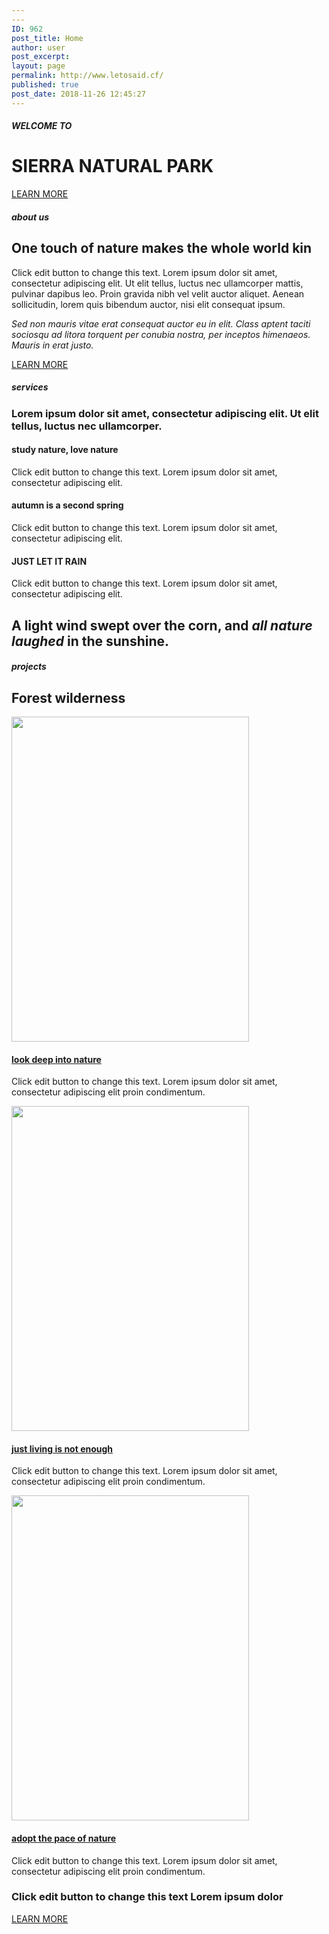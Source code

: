 ```yaml
---
---
ID: 962
post_title: Home
author: user
post_excerpt:
layout: page
permalink: http://www.letosaid.cf/
published: true
post_date: 2018-11-26 12:45:27
---
```

<h5>WELCOME TO</h5>		
			<h1>SIERRA NATURAL PARK</h1>		
			<a href="#" role="button">
						LEARN MORE
					</a>
			<h5>about us</h5>		
			<h2>One touch of nature makes the whole world kin</h2>		
		<p>Click edit button to change this text. Lorem ipsum dolor sit amet, consectetur adipiscing elit. Ut elit tellus, luctus nec ullamcorper mattis, pulvinar dapibus leo. Proin gravida nibh vel velit auctor aliquet. Aenean sollicitudin, lorem quis bibendum auctor, nisi elit consequat ipsum. </p><p><em>Sed non mauris vitae erat consequat auctor eu in elit. Class aptent taciti sociosqu ad litora torquent per conubia nostra, per inceptos himenaeos. Mauris in erat justo.</em></p>		
			<a href="#" role="button">
						LEARN MORE
					</a>
			<h5>services</h5>		
		<h3>Lorem ipsum dolor sit amet, consectetur adipiscing elit. Ut elit tellus, luctus nec ullamcorper.</h3>		
			<h4>study nature, love nature</h4>		
		<p>Click edit button to change this text. Lorem ipsum dolor sit amet, consectetur adipiscing elit. </p>		
			<h4>autumn is a second spring</h4>		
		<p>Click edit button to change this text. Lorem ipsum dolor sit amet, consectetur adipiscing elit. </p>		
			<h4>JUST LET IT RAIN
</h4>		
		<p>Click edit button to change this text. Lorem ipsum dolor sit amet, consectetur adipiscing elit. </p><h2>A light wind swept over the corn, and <em>all nature laughed </em>in the sunshine.</h2>		
			<h5>projects</h5>		
			<h2>Forest wilderness</h2>		
										<img width="380" height="520" src="https://websitedemos.net/sierra-nature-02/wp-content/uploads/sites/339/2018/11/img-01-free-img.jpg" alt="" srcset="https://websitedemos.net/sierra-nature-02/wp-content/uploads/sites/339/2018/11/img-01-free-img.jpg 380w, https://websitedemos.net/sierra-nature-02/wp-content/uploads/sites/339/2018/11/img-01-free-img-219x300.jpg 219w" sizes="(max-width: 380px) 100vw, 380px" />											
			<h4><a href="#">look deep into nature</a></h4>		
		<p>Click edit button to change this text. Lorem ipsum dolor sit amet, consectetur adipiscing elit proin condimentum.</p>		
										<img width="380" height="520" src="https://websitedemos.net/sierra-nature-02/wp-content/uploads/sites/339/2018/11/img-02-free-img.jpg" alt="" srcset="https://websitedemos.net/sierra-nature-02/wp-content/uploads/sites/339/2018/11/img-02-free-img.jpg 380w, https://websitedemos.net/sierra-nature-02/wp-content/uploads/sites/339/2018/11/img-02-free-img-219x300.jpg 219w" sizes="(max-width: 380px) 100vw, 380px" />											
			<h4><a href="#">just living is not enough</a></h4>		
		<p>Click edit button to change this text. Lorem ipsum dolor sit amet, consectetur adipiscing elit proin condimentum.</p>		
										<img width="380" height="520" src="https://websitedemos.net/sierra-nature-02/wp-content/uploads/sites/339/2018/11/img-03-free-img.jpg" alt="" srcset="https://websitedemos.net/sierra-nature-02/wp-content/uploads/sites/339/2018/11/img-03-free-img.jpg 380w, https://websitedemos.net/sierra-nature-02/wp-content/uploads/sites/339/2018/11/img-03-free-img-219x300.jpg 219w" sizes="(max-width: 380px) 100vw, 380px" />											
			<h4><a href="#">adopt the pace of nature</a></h4>		
		<p>Click edit button to change this text. Lorem ipsum dolor sit amet, consectetur adipiscing elit proin condimentum.</p>		
			<h3>Click edit button to change this text Lorem ipsum dolor</h3>		
			<a href="#" role="button">
						LEARN MORE
					</a>